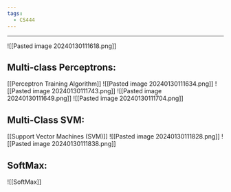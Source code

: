 ```yaml
---
tags:
  - CS444
---
```

---
![[Pasted image 20240130111618.png]]
## Multi-class Perceptrons:
[[Perceptron Training Algorithm]]
![[Pasted image 20240130111634.png]]
![[Pasted image 20240130111743.png]]
![[Pasted image 20240130111649.png]]
![[Pasted image 20240130111704.png]]

## Multi-Class SVM:
[[Support Vector Machines (SVM)]]
![[Pasted image 20240130111828.png]]
![[Pasted image 20240130111838.png]]

## SoftMax:
![[SoftMax]]